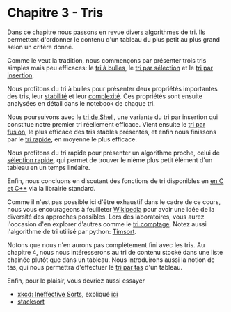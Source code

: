 
# Chapitre 3 - Tris

Dans ce chapitre nous passons en revue divers algorithmes de tri. Ils permettent d'ordonner le contenu d'un tableau du plus petit au plus grand selon un critère donné. 

Comme le veut la tradition, nous commençons par présenter trois tris simples mais peu efficaces: le [tri à bulles](1a%20-%20Tri%20à%20Bulles.ipynb), le [tri par sélection](2%20-%20Tri%20Par%20Sélection.ipynb) et le [tri par insertion](3%20-%20Tri%20par%20Insertion.ipynb).

Nous profitons du tri à bulles pour présenter deux propriétés importantes des tris, leur [stabilité](1b%20-%20Stabilité.ipynb) et leur [complexité](1c%20-%20Complexité.ipynb). Ces propriétés sont ensuite analysées en détail dans le notebook de chaque tri. 

Nous poursuivons avec le [tri de Shell](4%20-%20Tri%20de%20Shell.ipynb), une variante du tri par insertion qui constitue notre premier tri réellement efficace. Vient ensuite le [tri par fusion](5%20-%20Tri%20par%20Fusion.ipynb), le plus efficace des tris stables présentés, et enfin nous finissons par le [tri rapide](6%20-%20Tri%20Rapide.ipynb), en moyenne le plus efficace.

Nous profitons du tri rapide pour présenter un algorithme proche, celui de [sélection rapide](7%20-%20Sélection%20rapide.ipynb), qui permet de trouver le nième plus petit élément d'un tableau en un temps linéaire. 

Enfin, nous concluons en discutant des fonctions de tri disponibles en [en C et C++](8%20-%20Tris%20en%20C%20et%20C%2B%2B.ipynb) via la librairie standard. 

Comme il n'est pas possible ici d'être exhaustif dans le cadre de ce cours, nous vous encourageons à feuilleter [Wikipedia](https://en.wikipedia.org/wiki/Sorting_algorithm) pour avoir une idée de la diversité des approches possibles. Lors des laboratoires, vous aurez l'occasion d'en explorer d'autres comme le [tri comptage](https://fr.wikipedia.org/wiki/Tri_comptage). Notez aussi l'algorithme de tri utilisé par python: [Timsort](https://fr.wikipedia.org/wiki/Timsort). 

Notons que nous n'en aurons pas complètement fini avec les tris. Au chapitre 4, nous nous intéresserons au tri de contenu stocké dans une liste chainée plutôt que dans un tableau. Nous introduirons aussi la notion de tas, qui nous permettra d'effectuer le [tri par tas](https://fr.wikipedia.org/wiki/Tri_par_tas) d'un tableau. 

Enfin, pour le plaisir, vous devriez aussi essayer 

* [xkcd: Ineffective Sorts](https://xkcd.com/1185/), expliqué [ici](https://www.explainxkcd.com/wiki/index.php/1185:_Ineffective_Sorts)
* [stacksort](https://gkoberger.github.io/stacksort/)
